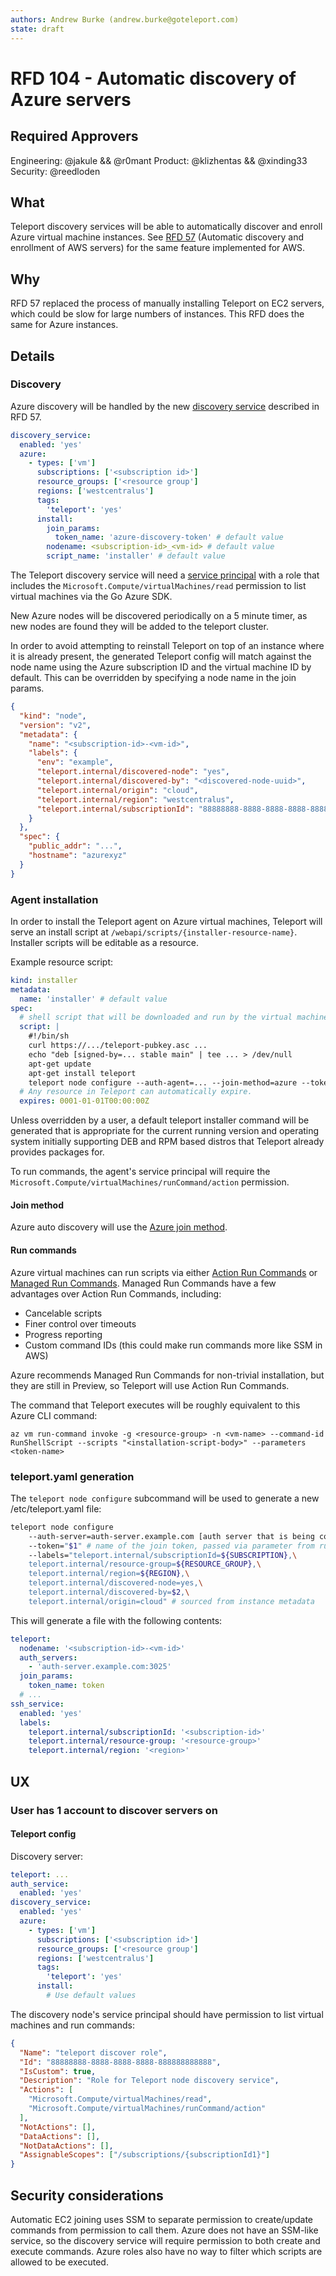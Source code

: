 ```yaml
---
authors: Andrew Burke (andrew.burke@goteleport.com)
state: draft
---
```


# RFD 104 - Automatic discovery of Azure servers

## Required Approvers

Engineering: @jakule && @r0mant
Product: @klizhentas && @xinding33
Security: @reedloden

## What

Teleport discovery services will be able to automatically discover and enroll Azure virtual machine
instances. See [RFD 57](https://github.com/gravitational/teleport/blob/master/rfd/0057-automatic-aws-server-discovery.md)
(Automatic discovery and enrollment of AWS servers) for the same feature implemented
for AWS.

## Why

RFD 57 replaced the process of manually installing Teleport on EC2 servers, which
could be slow for large numbers of instances. This RFD does the same for Azure
instances.

## Details

### Discovery

Azure discovery will be handled by the new [discovery service](https://github.com/gravitational/teleport/blob/master/rfd/0057-automatic-aws-server-discovery.md#discovery) described in RFD 57.

```yaml
discovery_service:
  enabled: 'yes'
  azure:
    - types: ['vm']
      subscriptions: ['<subscription id>']
      resource_groups: ['<resource group']
      regions: ['westcentralus']
      tags:
        'teleport': 'yes'
      install:
        join_params:
          token_name: 'azure-discovery-token' # default value
        nodename: <subscription-id>_<vm-id> # default value
        script_name: 'installer' # default value
```

The Teleport discovery service will need a [service principal](https://learn.microsoft.com/en-us/cli/azure/create-an-azure-service-principal-azure-cli?view=azure-cli-latest) with a role that includes the `Microsoft.Compute/virtualMachines/read`
permission to list virtual machines via the Go Azure SDK.

New Azure nodes will be discovered periodically on a 5 minute timer, as new
nodes are found they will be added to the teleport cluster.

In order to avoid attempting to reinstall Teleport on top of an instance where it is
already present, the generated Teleport config will match against the node name using
the Azure subscription ID and the virtual machine ID by default. This can be overridden
by specifying a node name in the join params.

```json
{
  "kind": "node",
  "version": "v2",
  "metadata": {
    "name": "<subscription-id>-<vm-id>",
    "labels": {
      "env": "example",
      "teleport.internal/discovered-node": "yes",
      "teleport.internal/discovered-by": "<discovered-node-uuid>",
      "teleport.internal/origin": "cloud",
      "teleport.internal/region": "westcentralus",
      "teleport.internal/subscriptionId": "88888888-8888-8888-8888-888888888888"
    }
  },
  "spec": {
    "public_addr": "...",
    "hostname": "azurexyz"
  }
}
```

### Agent installation

In order to install the Teleport agent on Azure virtual machines, Teleport will serve an
install script at `/webapi/scripts/{installer-resource-name}`. Installer scripts will
be editable as a resource.

Example resource script:

```yaml
kind: installer
metadata:
  name: 'installer' # default value
spec:
  # shell script that will be downloaded and run by the virtual machine
  script: |
    #!/bin/sh
    curl https://.../teleport-pubkey.asc ...
    echo "deb [signed-by=... stable main" | tee ... > /dev/null
    apt-get update
    apt-get install teleport
    teleport node configure --auth-agent=... --join-method=azure --token-name=azure-token
  # Any resource in Teleport can automatically expire.
  expires: 0001-01-01T00:00:00Z
```

Unless overridden by a user, a default teleport installer command will be
generated that is appropriate for the current running version and operating
system initially supporting DEB and RPM based distros that Teleport already
provides packages for.

To run commands, the agent's service principal will require the
`Microsoft.Compute/virtualMachines/runCommand/action` permission.

#### Join method

Azure auto discovery will use the [Azure join method](https://github.com/gravitational/teleport/blob/master/rfd/0102-azure-node-join.md).

#### Run commands

Azure virtual machines can run scripts via either [Action Run Commands](https://learn.microsoft.com/en-us/azure/virtual-machines/linux/run-command)
or [Managed Run Commands](https://learn.microsoft.com/en-us/azure/virtual-machines/linux/run-command-managed).
Managed Run Commands have a few advantages over Action Run Commands, including:

- Cancelable scripts
- Finer control over timeouts
- Progress reporting
- Custom command IDs (this could make run commands more like SSM in AWS)

Azure recommends Managed Run Commands for non-trivial installation,
but they are still in Preview, so Teleport will use Action Run Commands.

The command that Teleport executes will be roughly equivalent to this Azure CLI
command:

`az vm run-command invoke -g <resource-group> -n <vm-name> --command-id RunShellScript --scripts "<installation-script-body>" --parameters <token-name>`

### teleport.yaml generation

The `teleport node configure` subcommand will be used to generate a
new /etc/teleport.yaml file:

```sh
teleport node configure
    --auth-server=auth-server.example.com [auth server that is being connected to]
    --token="$1" # name of the join token, passed via parameter from run-command
    --labels="teleport.internal/subscriptionId=${SUBSCRIPTION},\
    teleport.internal/resource-group=${RESOURCE_GROUP},\
    teleport.internal/region=${REGION},\
    teleport.internal/discovered-node=yes,\
    teleport.internal/discovered-by=$2,\
    teleport.internal/origin=cloud" # sourced from instance metadata
```

This will generate a file with the following contents:

```yaml
teleport:
  nodename: '<subscription-id>-<vm-id>'
  auth_servers:
    - 'auth-server.example.com:3025'
  join_params:
    token_name: token
  # ...
ssh_service:
  enabled: 'yes'
  labels:
    teleport.internal/subscriptionId: '<subscription-id>'
    teleport.internal/resource-group: '<resource-group>'
    teleport.internal/region: '<region>'
```

## UX

### User has 1 account to discover servers on

#### Teleport config

Discovery server:

```yaml
teleport: ...
auth_service:
  enabled: 'yes'
discovery_service:
  enabled: 'yes'
  azure:
    - types: ['vm']
      subscriptions: ['<subscription id>']
      resource_groups: ['<resource group']
      regions: ['westcentralus']
      tags:
        'teleport': 'yes'
      install:
        # Use default values
```

The discovery node's service principal should have permission to list virtual machines and run commands:

```json
{
  "Name": "teleport discover role",
  "Id": "88888888-8888-8888-8888-888888888888",
  "IsCustom": true,
  "Description": "Role for Teleport node discovery service",
  "Actions": [
    "Microsoft.Compute/virtualMachines/read",
    "Microsoft.Compute/virtualMachines/runCommand/action"
  ],
  "NotActions": [],
  "DataActions": [],
  "NotDataActions": [],
  "AssignableScopes": ["/subscriptions/{subscriptionId1}"]
}
```

## Security considerations

Automatic EC2 joining uses SSM to separate permission to create/update commands
from permission to call them. Azure does not have an SSM-like service, so the
discovery service will require permission to both create and execute commands.
Azure roles also have no way to filter which scripts are allowed to be executed.
